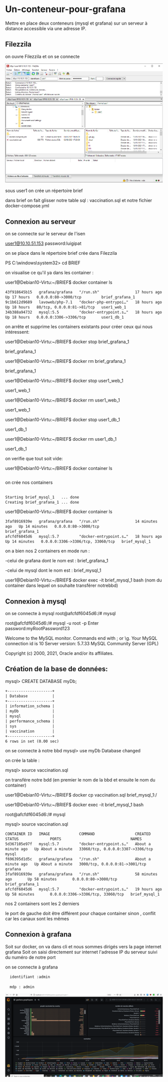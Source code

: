 # Un-conteneur-pour-grafana
Mettre en place deux conteneurs (mysql et grafana) sur un serveur à distance accessible via une adresse IP.
  
## Filezzila 
on ouvre Filezzila  et on se connecte 

![image](FileZilla.PNG)






sous user1 on crée un répertoire brief

dans brief on fait glisser notre table sql : vaccination.sql et notre fichier docker-compose.yml




## Connexion au serveur


  on se connecte sur le serveur de l'isen
  
  
  user1@10.10.51.153
  password:luigipat
  

on se place dans le répertoire brief crée dans Filezzila

PS C:\windows\system32> cd BRIEF


on visualise ce qu'il ya dans les container :

user1@Debian10-Virtu:~/BRIEF$ docker container ls


```CONTAINER ID   IMAGE             COMMAND                  CREATED        STATUS        PORTS                        NAMES
43f918645b15   grafana/grafana   "/run.sh"                17 hours ago   Up 17 hours   0.0.0.0:80->3000/tcp         brief_grafana_1
9c1b612d9689   lavoweb/php-7.1   "docker-php-entrypoi…"   18 hours ago   Up 18 hours   80/tcp, 0.0.0.0:81->81/tcp   user1_web_1
34b388a94732   mysql:5.5         "docker-entrypoint.s…"   18 hours ago   Up 18 hours   0.0.0.0:3306->3306/tcp       user1_db_1
```

on arrête et supprime les containers existants pour créer ceux qui nous intéressent:

user1@Debian10-Virtu:~/BRIEF$ docker stop brief_grafana_1

brief_grafana_1


user1@Debian10-Virtu:~/BRIEF$ docker rm brief_grafana_1

brief_grafana_1

user1@Debian10-Virtu:~/BRIEF$ docker stop user1_web_1

user1_web_1

user1@Debian10-Virtu:~/BRIEF$ docker rm user1_web_1

user1_web_1

user1@Debian10-Virtu:~/BRIEF$ docker stop user1_db_1

user1_db_1

user1@Debian10-Virtu:~/BRIEF$ docker rm user1_db_1

user1_db_1


on verifie que tout soit vide:

user1@Debian10-Virtu:~/BRIEF$ docker container ls

```CONTAINER ID   IMAGE     COMMAND   CREATED   STATUS    PORTS     NAMES
```


on crée nos containers

```user1@Debian10-Virtu:~/BRIEF$ docker-compose up -d

Starting brief_mysql_1   ... done
Creating brief_grafana_1 ... done
```


user1@Debian10-Virtu:~/BRIEF$ docker container ls

```CONTAINER ID   IMAGE             COMMAND                  CREATED          STATUS          PORTS                               NAMES
3faf8916939e   grafana/grafana   "/run.sh"                14 minutes ago   Up 14 minutes   0.0.0.0:80->3000/tcp                brief_grafana_1
afcfdf6045d6   mysql:5.7         "docker-entrypoint.s…"   18 hours ago     Up 14 minutes   0.0.0.0:3306->3306/tcp, 33060/tcp   brief_mysql_1
```

on a bien nos 2 containers en mode run  :

-celui de grafana dont le nom est : brief_grafana_1

-celui de mysql dont le nom est : brief_mysql_1



user1@Debian10-Virtu:~/BRIEF$ docker exec -it brief_mysql_1  bash (nom du container dans lequel on souhaite transférer notrebbd)


## Connexion à mysql


on se connecte à mysql
root@afcfdf6045d6:/# mysql


root@afcfdf6045d6:/# mysql -u root -p
Enter password:myRootPassword123


Welcome to the MySQL monitor.  Commands end with ; or \g.
Your MySQL connection id is 10
Server version: 5.7.33 MySQL Community Server (GPL)

Copyright (c) 2000, 2021, Oracle and/or its affiliates.


## Création de la base de données:

mysql> CREATE DATABASE myDb;


```mysql> SHOW DATABASES;
+--------------------+
| Database           |
+--------------------+
| information_schema |
| myDb               |
| mysql              |
| performance_schema |
| sys                |
| vaccination        |
+--------------------+
6 rows in set (0.00 sec)
```


on se connecte à notre bbd
mysql> use myDb
Database changed


on crée la table :


mysql> source vaccination.sql



on transfére notre bdd (en premier le nom de la bbd et ensuite le nom du container)


user1@Debian10-Virtu:~/BRIEF$ docker cp vaccination.sql brief_mysql_1:/


user1@Debian10-Virtu:~/BRIEF$ docker exec -it brief_mysql_1  bash


root@afcfdf6045d6:/# mysql



mysql> source vaccination.sql



```user1@Debian10-Virtu:~/BRIEF$ docker ps
CONTAINER ID   IMAGE             COMMAND                  CREATED              STATUS              PORTS                               NAMES
5d367105e97f   mysql:5.7         "docker-entrypoint.s…"   About a minute ago   Up About a minute   33060/tcp, 0.0.0.0:3307->3306/tcp   mysql
f696395d1d5c   grafana/grafana   "/run.sh"                About a minute ago   Up About a minute   3000/tcp, 0.0.0.0:81->3001/tcp      grafana
3faf8916939e   grafana/grafana   "/run.sh"                58 minutes ago       Up 58 minutes       0.0.0.0:80->3000/tcp                brief_grafana_1
afcfdf6045d6   mysql:5.7         "docker-entrypoint.s…"   19 hours ago         Up 58 minutes       0.0.0.0:3306->3306/tcp, 33060/tcp   brief_mysql_1
```

nos 2 containers sont les 2 derniers


le port de gauche doit être différent pour chaque container sinon , conflit car les canaux sont les mêmes



## Connexion à grafana


  Soit sur docker, on va dans cli et nous sommes dirigés vers la page internet grafana
  Soit on saisi directement sur internet l'adresse IP du serveur suivi du numéro de notre port
  
  on se connecte à grafana
  
      identifiant :admin
      
      mdp : admin 
      

![image](graph.PNG)
